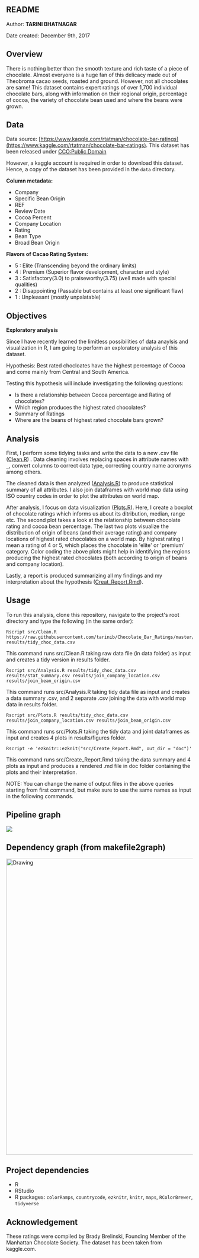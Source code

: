 
## README

Author: **TARINI BHATNAGAR**

Date created: December 9th, 2017


## Overview

There is nothing better than the smooth texture and rich taste of a piece of chocolate. Almost everyone is a huge fan of this delicacy made out of Theobroma cacao seeds, roasted and ground. 
However, not all chocolates are same!
This dataset contains expert ratings of over 1,700 individual chocolate bars, along with information on their regional origin, percentage of cocoa, the variety of chocolate bean used and where the beans were grown.

## Data

Data source: [https://www.kaggle.com/rtatman/chocolate-bar-ratings](https://www.kaggle.com/rtatman/chocolate-bar-ratings).
This dataset has been released under [CCO:Public Domain](https://creativecommons.org/publicdomain/zero/1.0/)

However, a kaggle account is required in order to download this dataset. Hence, a copy of the dataset has been provided in the ```data``` directory.	

**Column metadata:**

* Company
* Specific Bean Origin
* REF
* Review Date
* Cocoa Percent
* Company Location
* Rating
* Bean Type
* Broad Bean Origin

**Flavors of Cacao Rating System:**

* 5 : Elite (Transcending beyond the ordinary limits)
* 4 : Premium (Superior flavor development, character and style)
* 3 : Satisfactory(3.0) to praiseworthy(3.75) (well made with special qualities)
* 2 : Disappointing (Passable but contains at least one significant flaw)
* 1 : Unpleasant (mostly unpalatable)	
	
## Objectives

**Exploratory analysis**

Since I have recently learned the limitless possibilities of data anaylsis and visualization in R, I am going to perform an exploratory analysis of this dataset. 

Hypothesis: Best rated chocloates have the highest percentage of Cocoa and come mainly from Central and South America.

Testing this hypothesis will include investigating the following questions: 

* Is there a relationship between Cocoa percentage and Rating of chocolates?
* Which region produces the highest rated chocolates?
* Summary of Ratings
* Where are the beans of highest rated chocolate bars grown?


## Analysis

First, I perform some tidying tasks and write the data to a new .csv file ([Clean.R](https://github.com/tarinib/Chocolate_Bar_Ratings/blob/master/src/Clean.R)) . Data cleaning involves replacing spaces in attribute names with `_`, convert columns to correct data type, correcting country name acronyms among others. 

The cleaned data is then analyzed ([Analysis.R](https://github.com/tarinib/Chocolate_Bar_Ratings/blob/master/src/Analysis.R)) to produce statistical summary of all attributes. I also join dataframes with world map data using ISO country codes in order to plot the attributes on world map.

After analysis, I focus on data visualization ([Plots.R](https://github.com/tarinib/Chocolate_Bar_Ratings/blob/master/src/Plots.R)). Here, I create a boxplot of chocolate ratings which informs us about its ditribution, median, range etc. The second plot takes a look at the relationship between chocolate rating and cocoa bean percentage. The last two plots visualize the distribution of origin of beans (and their average rating) and company locations of highest rated chocolates on a world map. By highest rating I mean a rating of 4 or 5, which places the chocolate in 'elite' or 'premium' category. Color coding the above plots might help in identifying the regions producing the highest rated chocolates (both according to origin of beans and company location).

Lastly, a report is produced summarizing all my findings and my interpretation about the hypothesis ([Creat_Report.Rmd](https://github.com/tarinib/Chocolate_Bar_Ratings/blob/master/src/Create_Report.Rmd)).
## Usage

To run this analysis, clone this repository, navigate to the project's root directory and type the following (in the same order):

```
Rscript src/Clean.R https://raw.githubusercontent.com/tarinib/Chocolate_Bar_Ratings/master/data/flavors_of_cacao.csv results/tidy_choc_data.csv
```
This command runs src/Clean.R taking raw data file (in data folder) as input and creates a tidy version in results folder.

```
Rscript src/Analysis.R results/tidy_choc_data.csv results/stat_summary.csv results/join_company_location.csv results/join_bean_origin.csv
```
This command runs src/Analysis.R taking tidy data file as input and creates a data summary .csv, and 2 separate .csv joining the data with world map data in results folder.

```
Rscript src/Plots.R results/tidy_choc_data.csv results/join_company_location.csv results/join_bean_origin.csv
```
This command runs src/Plots.R taking the tidy data and joint dataframes as input and creates 4 plots in results/figures folder.

```
Rscript -e 'ezknitr::ezknit("src/Create_Report.Rmd", out_dir = "doc")'
```
This command runs src/Create_Report.Rmd taking the data summary and 4 plots as input and produces a rendered .md file in doc folder containing the plots and their interpretation.  

NOTE: You can change the name of output files in the above queries starting from first command, but make sure to use the same names as input in the following commands.

## Pipeline graph
![](Dependency_Diagram.png)

## Dependency graph (from makefile2graph)
<img src="Makefile.png" alt="Drawing" style="height: 800px;width: 900px"/>


## Project dependencies

* R
* RStudio
* R packages: ```colorRamps```,  ```countrycode```,   ```ezknitr```, ```knitr```, ```maps```, ```RColorBrewer```, ```tidyverse```

## Acknowledgement

These ratings were compiled by Brady Brelinski, Founding Member of the Manhattan Chocolate Society. The dataset has been taken from kaggle.com.

